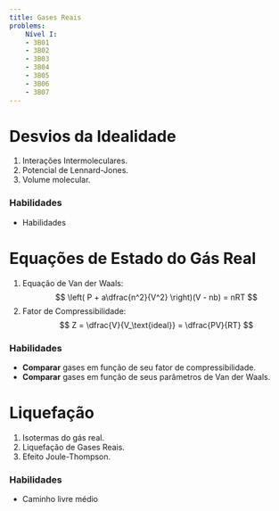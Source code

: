 ```yaml
---
title: Gases Reais
problems:
    Nível I:
    - 3B01
    - 3B02
    - 3B03
    - 3B04
    - 3B05
    - 3B06
    - 3B07
---
```


# Desvios da Idealidade

1. Interações Intermoleculares.
2. Potencial de Lennard-Jones.
3. Volume molecular.

### Habilidades

- Habilidades

# Equações de Estado do Gás Real

1. Equação de Van der Waals: 
    $$ 
    \left( P + a\dfrac{n^2}{V^2} \right)(V - nb) = nRT 
    $$
2. Fator de Compressibilidade: 
    $$ 
    Z = \dfrac{V}{V_\text{ideal}} = \dfrac{PV}{RT}
    $$

### Habilidades

- **Comparar** gases em função de seu fator de compressibilidade.
- **Comparar** gases em função de seus parâmetros de Van der Waals.

# Liquefação

1. Isotermas do gás real.
1. Liquefação de Gases Reais.
2. Efeito Joule-Thompson.

### Habilidades

- Caminho livre médio